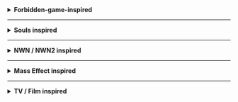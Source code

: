 <details>

<summary><b> Forbidden-game-inspired </b></summary>

These items are taken from a forbidden game that shall not be named. Due to plot critical reasons, a few items were changed in some degrees, retaining less from the original design, but it still aligns with it in various dimensions.

**Component 101:** Add Everburn Blade

This component adds a new flaming +1 two-handed sword that acts as +3 vs. demons, and by default +2 when wielded by tieflings. It inflicts fire damage, which is enhanced when tieflings wield it, and demons cannot resist its flame. Available for BG2EE and BGEE

**Component 102:** Add Bloodthirst

This component adds a new evil-only, Bhaal-inspired crimson twisted +3 dagger that increases the chances to critically hit, deals a minor extra amount of slashing damage due to its warped shape, and reduces the resistance to piercing damage on targets. In BG2, it's a +4 dagger, and Cespenar can upgrade it to a +6 version. Available for BG2EE and BGEE.

**Component 103:** Add Crimson Mischief

This component adds an evil-only +3 short sword that deals more damage the more wounded the target is, negative energy damage, and can occasionally (4% chance) reduce the HP of the target by 20%. Cespenar can upgrade it to +5. Available for BG2EE and BGEE.

**Component 104:** Add Assassin's Touch

This component adds a new +1 dagger that deals more damage to targets that are asleep, and allows thieves to use it more efficiently. Single-classed assassins get the most benefit out of it. Available for BG2EE and BGEE. In BG2EE, it is a +2 weapon, identical in every other respect.

**Component 105:** Add Ritual Dagger

This component adds a new magical +2 dagger that is not very accurate but may cause bleeding, and increases the physical damage output of the wielder each time it spills blood for 7 seconds. It can be used to get more beneficial effects if you're willing to spill your own blood. Available for BG2EE and BGEE.

**Component 106:** Add Cold Snap

This component adds a new +1 dagger that deals varying amounts of cold damage and may very briefly snap freeze and weaken some targets if they fail their saves. Available for BG2EE and BGEE. In BG2EE, it is a +2 weapon, identical in every other respect.

**Component 107:** Add Spell Siphon

This component adds a new +1 dagger which allows wizards and sorcerers to recall level 1 spells when something is killed with the dagger. On rare occasions, it will also restore level 2 spells. Available for BG2EE and BGEE. It's a +2 dagger in BG2, with slightly improved stats.

**Component 108:** Add Cruel Sting

This component adds a new +1 long sword with a spider and poisonous theme which excels when hitting targets that are webbed or otherwise incapacitated. Available for BG2EE and BGEE. It's a +2 long sword in BG2 with minor differences otherwise.

**Component 109:** Add Judgment

This adds a new powerful war hammer that deals crushing and fire damage and increases defenses. It has the ability to switch to a non-lethal mode which frees allies (or anyone else) from paralysis, stun, and hold effects on hit. Available for BG2EE.

**Component 110:** Add The Deathstalker Mantle

This adds a new cool cloak for assassins and other stabby-stabby characters. Once per round, upon killing an enemy, the user becomes immediately invisible and gains a +1 bonus to THAC0 and damage for 2 rounds. It also grants minor combat bonuses to assassins and blackguards. Available for BG2EE and BGEE.

</details>

---

<details>

<summary><b> Souls inspired </b></summary>

**Component 205:** Add Ring of Hardiness (Dark Souls - Ring of Steel Protection; ring)

This adds a new ring that increases slightly physical damage resistance and Armor Class. Available for BG2EE, where it can be upgraded by Cromwell, and BGEE.

**Component 211:** Add Sage Ring (Dark Souls 3 - Sage Ring; ring)

This will add a nifty new ring that casters of all kinds can use to improve casting speed and level by 1. Applies to arcane and divine magic. Available for BG2EE and BGEE.

**Component 213:** Add Hawk Ring (Dark Souls 3 - Hawk Ring; ring)

This will add a new ring that increases slightly movement speed, and ranged THAC0 and damage. Available for BG2EE and BGEE.

**Component 214:** Add Blade of Calling (Elden Ring; dagger)

This adds a small quest to BG2EE that allows you to get a new +3 dagger that deals extra damage vs. undead and can hit any undead, no matter their natural immunities to weapons are. It can also shoot a blade of gold that deals heavy damage to undead, especially. Available for BG2EE.

**Component 215:** Add Moonlit Slumber (Elden Ring - Sword of St. Trina, long sword)

This adds a new +2 long sword which is themed around sleep and dreams. It has a chance to put targets to sleep, as well as releasing an 5-round soporific mist that puts targets to sleep for 3 rounds. Available for BG2EE and BGEE.

**Component 216:** Add Icicle (Elden Ring - Frozen Needle; rapier)

This adds a new +4 rapier that deals piercing and cold damage, and has a mode where you can shoot its blade at the target, dealing less piercing damage, but dealing more cold damage. Available for BG2EE.

**Component 217:** Add Stygian Fury (Elden Ring - Rivers of Blood; katana)

This adds a new +3 katana that deals slashing and fire damage, and has a chance to poison on contact, which can make targets suffer a slight case of blood boil if they're poisoned too quickly. Available for BG2EE and Cespenar can upgrade it to +5.

**Component 220:** Add Harp Bow (Elden Ring - Harp Bow; shortbow)

This adds a new +1 shortbow that is more effective when wielded by bards, and has a 15% chance of releasing a tune when shooting, which provides a minor bard song buff to the whole party for 2 rounds (it stacks with other songs). The configuration file may be used to turn it into a longbow, if desired. In BG2EE, it is a +2 weapon. Available for BG2EE and BGEE.

**Component 222:** Add Crimson of Life (Elden Ring - Crimson Amber Amulet; necklace)

This adds a new necklace that increases the maximum HP of the wearer by 15%. Available for BG2EE and BGEE.

**Component 224:** Add Periapt of Renewal (Elden Ring - Blessed Dew Amulet; necklace)

This adds a new Lathander-inspired necklace that provides a regeneration of 1 HP per turn. Available for BG2EE and BGEE.

**Component 227:** Add Bloody Sting (Elden Ring - Bloody Helice; estoc)

This adds a new +3 estoc inspired by a certain lord of blood, that has a chance of causing a lot of bleeding, including a chance to buff its wielder occasionally when blood is spilled. Available for BG2EE, and Cespenar can upgrade it to +5.

**Component 228:** Add Storm's Monarch (Elden Ring - Dragon King's Cragblade; estoc)

This adds a new +3 estoc that deals lightning damage, which increases the movement speed of the wielder, and allows the user to use the ability 'Blinkbolt' twice per day, teleporting to a target, and dealing significant electric damage to it and enemies around, while buffing the wielder briefly. Available for BG2EE.

</details>

---

<details>

<summary><b> NWN / NWN2 inspired </b></summary>

**Component 301:** Add Lawgiver (Lawgiver; bastard sword)

This adds a new +1 bastard sword that is more effective defensively and offensively when battling foes of the chaotic variety. Available for BG2EE and BGEE.

**Component 302:** Add The Left Hand (The Left Hand; dagger)

This adds a new +1 dagger that enhances dual-wielded capabilities, as well as enhancing the overall damage while doing so. In BG2EE, it acts as a +2 dagger. Available for BG2EE and BGEE.

**Component 303:** Add Master Li's Way (Master Li's Way; katana)

This adds a new +2 katana that deals extra acid damage critically hits more often. Available for BG2EE and BGEE.

**Component 304:** Add Kukri of the Eclipse (Kukri of the Eclipse; dagger / kukri)

This adds a new +4 kukri that deals negative energy damage, which cannot be resisted by the living, while the undead are healed by it. Available for BG2EE, and Cespenar can upgrade it to +5.

**Component 307:** Add Blade of the Rashemi (Blade of the Rashemi; two-handed sword)

This adds a +1 two-handed sword that protects the wielder from magic, causes 10% spell cast failure on hit for 5/2 rounds, with a chance of causing casters to reduce their casting speed by a factor of 2. Deals 1d12+1 damage, and acts as a +2 weapon in every sense (including THAC0 and Damage) if a berserker, barbarian, or Minsc is wielding it (small issue, if Minsc spawns with the sword in hand, equip it again on him to get the extra benefit). In BG2EE, it is a +2 weapon as base. Available for BGEE and BG2EE.

**Component 308:** Add Shining Light of Lathander (Shining Light of Lathander; two-handed sword)

This adds a +1 two-handed sword that acts as a +3 weapon vs. undead, which emits a blinding light that causes a slight weakness to hostile undead around the wielder. In BG2EE, it becomes a +2 weapon that acts as +4 vs. undead, and can emit through a charge ability a blinding radiant light that causes damage, especially to undead and vampires, particularly. Cromwell can upgrade it to +3 (+5 vs. undead) and effectively make it an undead disruption weapon. Available for BGEE and BG2EE.

**Component 309:** Add Goblinsplitter (Goblinsplitter; axe)

This adds a +0 axe that deals extra damage to all goblinoids and acts as +2 against them, with an extra +1 piercing damage on hit. Available for BG2EE and BGEE.

**Component 311:** Add Mercykiller Blade (Mercykiller Blade; rapier)

This adds a new +3 rapier that deals +1 fire damage, and 1d4+2 to targets that are evil. Available for BG2EE.

**Component 313:** Add Shining Light (Shining Light; dart / shuriken)

This adds a new +4 shuriken in limited quantities (as per the lore in the description) that are expensive but have a high chance of stunning for 1 round and blinding for 1 turn. Available for BG2EE.

**Component 314:** Add Arrows of the Vampire (Arrow of the Vampire; arrow)

This adds new +0 magical arrows that heal the user by 2 HP every time they hit a target. Double on critical hits. Available for BG2EE and BGEE.

</details>

---

<details>

<summary><b> Mass Effect inspired </b></summary>

**Component 401:** Add Rod of Illusive Protections (rod)

This adds a new rod which activates several illusionary defenses on the user: Non-detection, Blur, Mirror Image, and Improved Invisibility. It can be used once per day. Available for BGEE and BG2EE.

**Component 402:** Add Omniblade (universal sword)

This adds a new universal sword (unaffected by proficiency points) that can be used by any class that is a mage or a sorcerer (including multiclass). Single-classed mages and sorcerers get the most benefit out of it. It deals normal long sword damage, with an extra +1 magic damage. The item can be upgraded with a charge ability which depends on the level of the wielder, extending itself to a +6 weapon at level 31. This weapon cannot be equipped, even with the Use Any Item ability, unless the wielder belongs to the right class. Available for BG2EE and BGEE.

**Component 403:** Add Phantom's Blade (Phantom's Monomolecular Sword; ninja-to)

This adds a new +5 ninja-to that has a 20% chance on strike of forcing a save vs. Death at -3 or die from a vorpal strike. Available for BG2EE during the ToB portion.

</details>

---

<details>

<summary><b> TV / Film inspired </b></summary>

**Component 501:** Add Needle +1 (Game of Thrones - Needle; rapier)

This adds a new +1 rapier that is more effective when wielded by characters of the shorty races and grants more attacks per round, and sometimes causes bleeding wounds on hit. Available for BGEE and BG2EE.

**Component 502:** Add Craven Edge (The Legend of Vox Machina - Craven Edge; two-handed sword)

This adds a new +4 two-handed sword that occasionally causes bleeding on hit and has an increased chance to critically hit. When bleeding is triggered, the wielder is healed for the same amount of damage dealt. However, there is a small chance that non-vampire wielders will go berserk for 2 rounds when the bleeding effect occurs.

</details>
